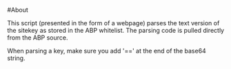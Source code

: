 #About

This script (presented in the form of a webpage) parses the text version of the
sitekey as stored in the ABP whitelist. The parsing code is pulled directly
from the ABP source.

When parsing a key, make sure you add '==' at the end of the base64 string.
